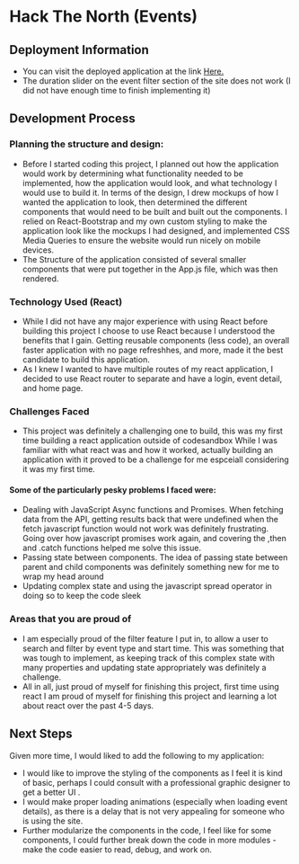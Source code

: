 # Hack The North (Events)

## Deployment Information 
* You can visit the deployed application at the link [Here.](https://stormy-ravine-02564.herokuapp.com/)
* The duration slider on the event filter section of the site does not work (I did not have enough time to finish implementing it)

## Development Process
### Planning the structure and design:
* Before I started coding this project, I planned out how the application would work by determining what functionality needed to be implemented, how the application would look, and what technology I would use to build it. In terms of the design, I drew mockups of how I wanted the application to look, then determined the different components that would need to be built and built out the components. I relied on React-Bootstrap and my own custom styling to make the application look like the mockups I had designed, and implemented CSS Media Queries to ensure the website would run nicely on mobile devices. 
* The Structure of the application consisted of several smaller components that were put together in the App.js file, which was then rendered.

### Technology Used (React)
* While I did not have any major experience with using React before building this project I choose to use React because I understood the benefits that I gain. Getting reusable components (less code), an overall faster application with no page refreshhes, and more, made it the best candidate to build this application.
* As I knew I wanted to have multiple routes of my react application, I decided to use React router to separate and have a login, event detail, and home page.

### Challenges Faced
* This project was definitely a challenging one to build, this was my first time building a react application outside of codesandbox
While I was familiar with what react was and how it worked, actually building an application with it proved to be a challenge for me espceiall considering it was my first time. 
#### Some of the particularly pesky problems I faced were:
* Dealing with JavaScript Async functions and Promises. When fetching data from the API, getting results back that were undefined when the fetch javascript function would not work was definitely frustrating. Going over how javascript promises work again, and covering the ,then and .catch functions helped me solve this issue.
* Passing state between components. The idea of passing state between parent and child components was definitely something new for me to wrap my head around 
* Updating complex state and using the javascript spread operator in doing so to keep the code sleek 

### Areas that you are proud of
* I am especially proud of the filter feature I put in, to allow a user to search and filter by event type and start time. This was something that was tough to implement, as keeping track of this complex state with many properties and updating state appropriately was definitely a challenge. 
* All in all, just proud of myself for finishing this project, first time using react I am proud of myself for finishing this project and learning a lot about react over the past 4-5 days.

## Next Steps
Given more time, I would liked to add the following to my application:
* I would like to improve the styling of the components as I feel it is kind of basic, perhaps I could consult with a professional graphic designer to get a better UI .
* I would make proper loading animations (especially when loading event details), as there is a delay that is not very appealing for someone who is using the site.
* Further modularize the components in the code, I feel like for some components, I could further break down the code in more modules - make the code easier to read, debug, and work on.

